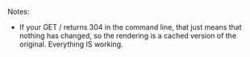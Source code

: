 Notes:

* If your GET / returns 304 in the command line, that just means that nothing has changed, so the rendering is a cached version of the original.  Everything IS working.